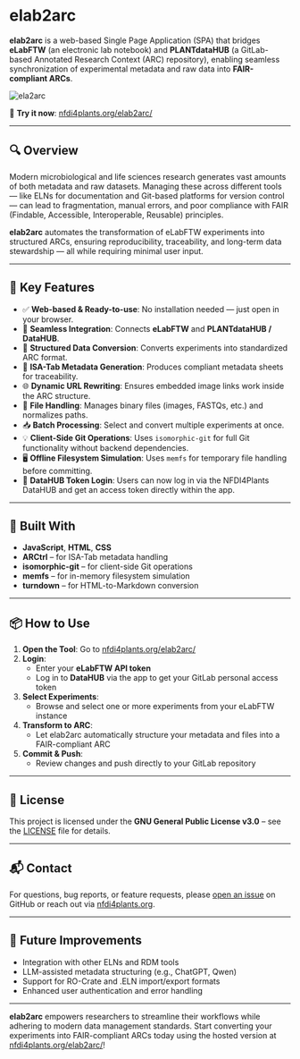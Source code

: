 # elab2arc

**elab2arc** is a web-based Single Page Application (SPA) that bridges **eLabFTW** (an electronic lab notebook) and **PLANTdataHUB** (a GitLab-based Annotated Research Context (ARC) repository), enabling seamless synchronization of experimental metadata and raw data into **FAIR-compliant ARCs**.

![ela2arc](https://github.com/user-attachments/assets/5c3ee047-cfc5-4515-84f9-09f77f9cda61)


🔗 **Try it now**: [nfdi4plants.org/elab2arc/](https://nfdi4plants.org/elab2arc/)

---

## 🔍 Overview

Modern microbiological and life sciences research generates vast amounts of both metadata and raw datasets. Managing these across different tools — like ELNs for documentation and Git-based platforms for version control — can lead to fragmentation, manual errors, and poor compliance with FAIR (Findable, Accessible, Interoperable, Reusable) principles.

**elab2arc** automates the transformation of eLabFTW experiments into structured ARCs, ensuring reproducibility, traceability, and long-term data stewardship — all while requiring minimal user input.

---

## 🚀 Key Features

- ✅ **Web-based & Ready-to-use**: No installation needed — just open in your browser.
- 🔗 **Seamless Integration**: Connects **eLabFTW** and **PLANTdataHUB / DataHUB**.
- 📁 **Structured Data Conversion**: Converts experiments into standardized ARC format.
- 🧾 **ISA-Tab Metadata Generation**: Produces compliant metadata sheets for traceability.
- 🌐 **Dynamic URL Rewriting**: Ensures embedded image links work inside the ARC structure.
- 📁 **File Handling**: Manages binary files (images, FASTQs, etc.) and normalizes paths.
- 📥 **Batch Processing**: Select and convert multiple experiments at once.
- 💡 **Client-Side Git Operations**: Uses `isomorphic-git` for full Git functionality without backend dependencies.
- 🖥️ **Offline Filesystem Simulation**: Uses `memfs` for temporary file handling before committing.
- 🔐 **DataHUB Token Login**: Users can now log in via the NFDI4Plants DataHUB and get an access token directly within the app.

---

## 🧩 Built With

- **JavaScript**, **HTML**, **CSS**
- **ARCtrl** – for ISA-Tab metadata handling
- **isomorphic-git** – for client-side Git operations
- **memfs** – for in-memory filesystem simulation
- **turndown** – for HTML-to-Markdown conversion

---

## 📦 How to Use

1. **Open the Tool**: Go to [nfdi4plants.org/elab2arc/](https://nfdi4plants.org/elab2arc/)
2. **Login**:
   - Enter your **eLabFTW API token**
   - Log in to **DataHUB** via the app to get your GitLab personal access token
3. **Select Experiments**:
   - Browse and select one or more experiments from your eLabFTW instance
4. **Transform to ARC**:
   - Let elab2arc automatically structure your metadata and files into a FAIR-compliant ARC
5. **Commit & Push**:
   - Review changes and push directly to your GitLab repository

---

## 📄 License

This project is licensed under the **GNU General Public License v3.0** – see the [LICENSE](LICENSE) file for details.

---


## 📬 Contact

For questions, bug reports, or feature requests, please [open an issue](https://github.com/nfdi4plants/elab2arc/issues) on GitHub or reach out via [nfdi4plants.org](https://nfdi4plants.org).

---

## 🚀 Future Improvements

- Integration with other ELNs and RDM tools
- LLM-assisted metadata structuring (e.g., ChatGPT, Qwen)
- Support for RO-Crate and .ELN import/export formats
- Enhanced user authentication and error handling

---

**elab2arc** empowers researchers to streamline their workflows while adhering to modern data management standards. Start converting your experiments into FAIR-compliant ARCs today using the hosted version at [nfdi4plants.org/elab2arc/](https://nfdi4plants.org/elab2arc/)!
